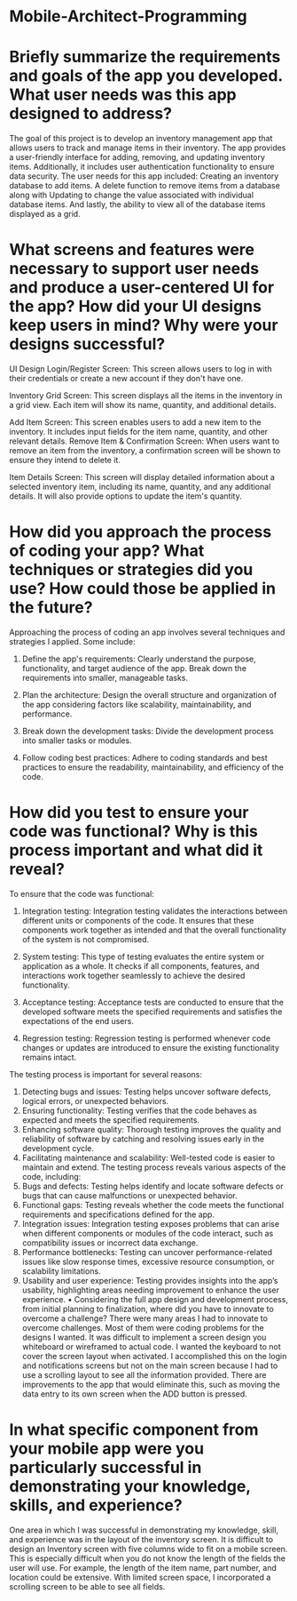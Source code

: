 # Mobile-Architect-Programming

# Briefly summarize the requirements and goals of the app you developed. What user needs was this app designed to address?
The goal of this project is to develop an inventory management app that allows users to track and manage items in their inventory. The app provides a user-friendly interface for adding, removing, and updating inventory items. Additionally, it includes user authentication functionality to ensure data security. The user needs for this app included: Creating an inventory database to add items. A delete function to remove items from a database along with Updating to change the value associated with individual database items. And lastly, the ability to view all of the database items displayed as a grid. 

# What screens and features were necessary to support user needs and produce a user-centered UI for the app? How did your UI designs keep users in mind? Why were your designs successful?
UI Design
Login/Register Screen: This screen allows users to log in with their credentials or create a new account if they don't have one.

Inventory Grid Screen: This screen displays all the items in the inventory in a grid view. Each item will show its name, quantity, and additional details.

Add Item Screen: This screen enables users to add a new item to the inventory. It includes input fields for the item name, quantity, and other relevant details.
Remove Item & Confirmation Screen: When users want to remove an item from the inventory, a confirmation screen will be shown to ensure they intend to delete it.

Item Details Screen: This screen will display detailed information about a selected inventory item, including its name, quantity, and any additional details. It will also provide options to update the item's quantity.

# How did you approach the process of coding your app? What techniques or strategies did you use? How could those be applied in the future?
Approaching the process of coding an app involves several techniques and strategies I applied. Some include:
1.	Define the app's requirements: Clearly understand the purpose, functionality, and target audience of the app. Break down the requirements into smaller, manageable tasks.

2.	Plan the architecture: Design the overall structure and organization of the app considering factors like scalability, maintainability, and performance.

3.	Break down the development tasks: Divide the development process into smaller tasks or modules. 

4.	Follow coding best practices: Adhere to coding standards and best practices to ensure the readability, maintainability, and efficiency of the code. 

# How did you test to ensure your code was functional? Why is this process important and what did it reveal?
To ensure that the code was functional:
1.	Integration testing: Integration testing validates the interactions between different units or components of the code. It ensures that these components work together as intended and that the overall functionality of the system is not compromised.

2.	System testing: This type of testing evaluates the entire system or application as a whole. It checks if all components, features, and interactions work together seamlessly to achieve the desired functionality. 

3.	Acceptance testing: Acceptance tests are conducted to ensure that the developed software meets the specified requirements and satisfies the expectations of the end users.

4.	Regression testing: Regression testing is performed whenever code changes or updates are introduced to ensure the existing functionality remains intact. 

The testing process is important for several reasons:
1.	Detecting bugs and issues: Testing helps uncover software defects, logical errors, or unexpected behaviors. 
2.	Ensuring functionality: Testing verifies that the code behaves as expected and meets the specified requirements.
3.	Enhancing software quality: Thorough testing improves the quality and reliability of software by catching and resolving issues early in the development cycle. 
4.	Facilitating maintenance and scalability: Well-tested code is easier to maintain and extend. 
The testing process reveals various aspects of the code, including:
1.	Bugs and defects: Testing helps identify and locate software defects or bugs that can cause malfunctions or unexpected behavior.
2.	Functional gaps: Testing reveals whether the code meets the functional requirements and specifications defined for the app.
3.	Integration issues: Integration testing exposes problems that can arise when different components or modules of the code interact, such as compatibility issues or incorrect data exchange.
4.	Performance bottlenecks: Testing can uncover performance-related issues like slow response times, excessive resource consumption, or scalability limitations.
5.	Usability and user experience: Testing provides insights into the app’s usability, highlighting areas needing improvement to enhance the user experience.
•	Considering the full app design and development process, from initial planning to finalization, where did you have to innovate to overcome a challenge?
There were many areas I had to innovate to overcome challenges. Most of them were coding problems for the designs I wanted. It was difficult to implement a screen design you whiteboard or wireframed to actual code. I wanted the keyboard to not cover the screen layout when activated. I accomplished this on the login and notifications screens but not on the main screen because I had to use a scrolling layout to see all the information provided. There are improvements to the app that would eliminate this, such as moving the data entry to its own screen when the ADD button is pressed. 

# In what specific component from your mobile app were you particularly successful in demonstrating your knowledge, skills, and experience?
One area in which I was successful in demonstrating my knowledge, skill, and experience was in the layout of the inventory screen. It is difficult to design an Inventory screen with five columns wide to fit on a mobile screen. This is especially difficult when you do not know the length of the fields the user will use. For example, the length of the item name, part number, and location could be extensive. With limited screen space, I incorporated a scrolling screen to be able to see all fields.  
